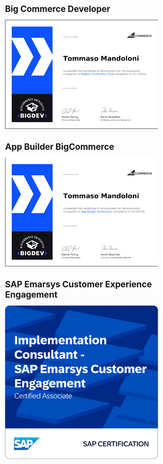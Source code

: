# Big Commerce Developer
![big commerce developer](https://github.com/tommand-line/tech-certifications/blob/b169122b4fff2ee05bdd047fc7327d4002557056/bigdev.png)

# App Builder BigCommerce
![app builder big commerce](https://github.com/tommand-line/tech-certifications/blob/b169122b4fff2ee05bdd047fc7327d4002557056/appbuilder.png)

# SAP Emarsys Customer Experience Engagement
![sap_emarsys](https://github.com/tommand-line/tech-certifications/blob/b169122b4fff2ee05bdd047fc7327d4002557056/sapemarsys.png)
